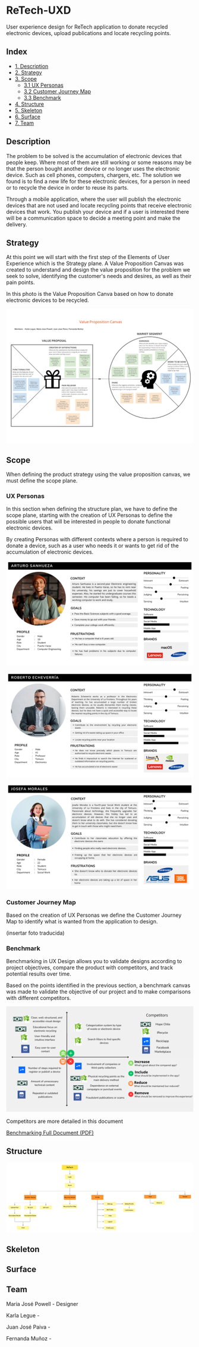 # ReTech-UXD

User experience design for ReTech application to donate recycled electronic devices, upload publications and locate recycling points.

## Index

* [1. Description](#Description)
* [2. Strategy](#Strategy)
* [3. Scope](#Scope)
  * [3.1 UX Personas](#ux-personas)
  * [3.2 Customer Journey Map](#customer-journey-map)
  * [3.3 Benchmark](#benchmark)
* [4. Structure](#structure)
* [5. Skeleton](#skeleton)
* [6. Surface](#surface)
* [7. Team](#Team)

## Description

The problem to be solved is the accumulation of electronic devices that people keep. Where most of them are still working or some reasons may be that the person bought another device or no longer uses the electronic device.  Such as cell phones, computers, chargers, etc. The solution we found is to find a new life for these electronic devices, for a person in need or to recycle the device in order to reuse its parts.

Through a mobile application, where the user will publish the electronic devices that are not used and locate recycling points that receive electronic devices that work. You publish your device and if a user is interested there will be a communication space to decide a meeting point and make the delivery.

## Strategy

At this point we will start with the first step of the Elements of User Experience which is the Strategy plane. A Value Proposition Canvas was created to understand and design the value proposition for the problem we seek to solve, identifying the customer's needs and desires, as well as their pain points.

In this photo is the Value Proposition Canva based on how to donate electronic devices to be recycled.

[![Value_Proposition_Canvas](Files/Value_Proposition_Canvas.png)](Files/Value_Proposition_Canvas.png)

## Scope

When defining the product strategy using the value proposition canvas, we must define the scope plane. 

### UX Personas

In this section when defining the structure plan, we have to define the scope plane, starting with the creation of UX Personas to define the possible users that will be interested in people to donate functional electronic devices.

By creating Personas with different contexts where a person is required to donate a device, such as a user who needs it or wants to get rid of the accumulation of electronic devices.

[![UX Persona 1](Files/UX_Person_1.png)](Files/UX_Person_1.png)

[![UX Persona 2](Files/UX_Person_2.png)](Files/UX_Person_2.png)

[![UX Persona 3](Files/UX_Person_3.png)](Files/UX_Person_3.png)


### Customer Journey Map

Based on the creation of UX Personas we define the Customer Journey Map to identify what is wanted from the application to design.

(insertar foto traducida)

### Benchmark

Benchmarking in UX Design allows you to validate designs according to project objectives, compare the product with competitors, and track potential results over time.

Based on the points identified in the previous section, a benchmark canvas was made to validate the objective of our project and to make comparisons with different competitors.

[![Benchmarking](Files/Benchmarking.png)](Files/Benchmarking.png)

Competitors are more detailed in this document

[Benchmarking Full Document (PDF)](Files/Benchmarking_.pdf)

## Structure

[![Site Map ReTech](Files/Site_Map_ReTech.png)](Files/Site_Map_ReTech.png)

## Skeleton

## Surface

## Team

Maria José Powell - Designer

Karla Legue -

Juan José Paiva -

Fernanda Muñoz -
